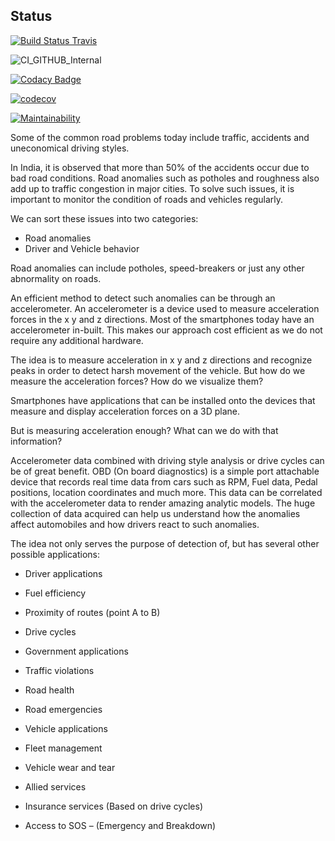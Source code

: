 ## Status

[![Build Status Travis](https://travis-ci.org/prithvisekhar/VehicalDiagnosticAlgo.svg?branch=master)](https://travis-ci.org/prithvisekhar/VehicalDiagnosticAlgo) 

![CI_GITHUB_Internal](https://github.com/prithvisekhar/VehicalDiagnosticAlgo/workflows/CI/badge.svg)

[![Codacy Badge](https://api.codacy.com/project/badge/Grade/850d420d714c4c5a899b0de26e00b09d)](https://www.codacy.com/manual/prithvisekhar/VehicalDiagnosticAlgo?utm_source=github.com&amp;utm_medium=referral&amp;utm_content=prithvisekhar/VehicalDiagnosticAlgo&amp;utm_campaign=Badge_Grade)

[![codecov](https://codecov.io/gh/prithvisekhar/VehicalDiagnosticAlgo/branch/master/graph/badge.svg)](https://codecov.io/gh/prithvisekhar/VehicalDiagnosticAlgo)

[![Maintainability](https://api.codeclimate.com/v1/badges/4fa4a36a9eaf145944ac/maintainability)](https://codeclimate.com/github/prithvisekhar/VehicalDiagnosticAlgo/maintainability)

Some of the common road problems today include traffic, accidents and uneconomical driving styles.

In India, it is observed that more than 50% of the accidents occur due to bad road conditions. Road anomalies such as potholes and roughness also add up to traffic congestion in major cities. To solve such issues, it is important to monitor the condition of roads and vehicles regularly.

We can sort these issues into two categories:

-   Road anomalies
-   Driver and Vehicle behavior

Road anomalies can include potholes, speed-breakers or just any other abnormality on roads.

An efficient method to detect such anomalies can be through an accelerometer. An accelerometer is a device used to measure acceleration forces in the x y and z directions. Most of the smartphones today have an accelerometer in-built. This makes our approach cost efficient as we do not require any additional hardware.

The idea is to measure acceleration in x y and z directions and recognize peaks in order to detect harsh movement of the vehicle. But how do we measure the acceleration forces? How do we visualize them?

Smartphones have applications that can be installed onto the devices that measure and display acceleration forces on a 3D plane.

But is measuring acceleration enough? What can we do with that information?

Accelerometer data combined with driving style analysis or drive cycles can be of great benefit. OBD (On board diagnostics) is a simple port attachable device that records real time data from cars such as RPM, Fuel data, Pedal positions, location coordinates and much more. This data can be correlated with the accelerometer data to render amazing analytic models. The huge collection of data acquired can help us understand how the anomalies affect automobiles and how drivers react to such anomalies.

The idea not only serves the purpose of detection of, but has several other possible applications:

-   Driver applications

-   Fuel efficiency
-   Proximity of routes (point A to B)
-   Drive cycles
  
-   Government applications

-   Traffic violations
-   Road health
-   Road emergencies
  
-   Vehicle applications

-   Fleet management
-   Vehicle wear and tear

-   Allied services

-   Insurance services (Based on drive cycles)
-   Access to SOS – (Emergency and Breakdown)
